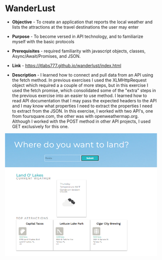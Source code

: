 # WanderLust 

* **Objective** - To create an application that reports the local weather and lists the attractions at the travel destinations the user may enter
* **Purpose**  -  To become versed in API technology, and to familiarize myself with the basic protocols
* **Prerequisites**  - required familiarity with javascript objects, classes, Async/Await/Promises, and JSON.
* **Link** - https://jtlabs777.github.io/wanderlust/index.html


* **Description** - I learned how to connect and pull data from an API using the fetch method. In previous exercises I used the XLMHttpRequest object which required a a couple of more steps, but in this exercise I used the fetch promise, which consolidated some of the "extra" steps in the previous exercise into an easier to use method. I learned how to read API documentation that I may pass the expected headers to the API and I may know what properties I need to extract the properties I need to extract from the JSON. In this exercise, I worked with two API's, one from foursquare.com, the other was with openweathermap.org. Although I worked
with the POST method in other API projects, I used GET exclusively for this one. 


![Wanderlust Screenshot](images/screenshot.png)
